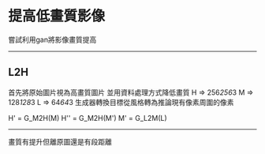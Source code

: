 # 提高低畫質影像

嘗試利用gan將影像畫質提高


---

## L2H

首先將原始圖片視為高畫質圖片
並用資料處理方式降低畫質
H => 256*256*3
M => 128*128*3
L => 64*64*3
生成器轉換目標從風格轉為推論現有像素周圍的像素

H'  = G_M2H(M)
H'' = G_M2H(M')
M'  = G_L2M(L)


---

畫質有提升但離原圖還是有段距離
